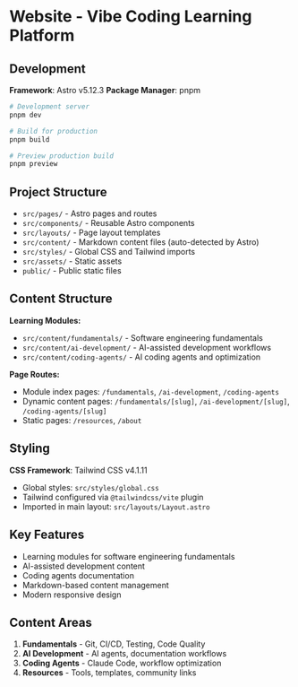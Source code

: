 # Website - Vibe Coding Learning Platform

## Development

**Framework**: Astro v5.12.3
**Package Manager**: pnpm

```bash
# Development server
pnpm dev

# Build for production
pnpm build

# Preview production build
pnpm preview
```

## Project Structure

- `src/pages/` - Astro pages and routes
- `src/components/` - Reusable Astro components
- `src/layouts/` - Page layout templates
- `src/content/` - Markdown content files (auto-detected by Astro)
- `src/styles/` - Global CSS and Tailwind imports
- `src/assets/` - Static assets
- `public/` - Public static files

## Content Structure

**Learning Modules:**
- `src/content/fundamentals/` - Software engineering fundamentals
- `src/content/ai-development/` - AI-assisted development workflows  
- `src/content/coding-agents/` - AI coding agents and optimization

**Page Routes:**
- Module index pages: `/fundamentals`, `/ai-development`, `/coding-agents`
- Dynamic content pages: `/fundamentals/[slug]`, `/ai-development/[slug]`, `/coding-agents/[slug]`
- Static pages: `/resources`, `/about`

## Styling

**CSS Framework**: Tailwind CSS v4.1.11
- Global styles: `src/styles/global.css`
- Tailwind configured via `@tailwindcss/vite` plugin
- Imported in main layout: `src/layouts/Layout.astro`

## Key Features

- Learning modules for software engineering fundamentals
- AI-assisted development content
- Coding agents documentation
- Markdown-based content management
- Modern responsive design

## Content Areas

1. **Fundamentals** - Git, CI/CD, Testing, Code Quality
2. **AI Development** - AI agents, documentation workflows
3. **Coding Agents** - Claude Code, workflow optimization
4. **Resources** - Tools, templates, community links